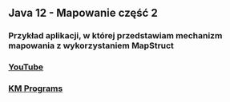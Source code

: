 ## Java 12 - Mapowanie część 2

### Przykład aplikacji, w której przedstawiam mechanizm mapowania z wykorzystaniem MapStruct

### [YouTube](https://www.youtube.com/watch?v=iSPAruFF0u8&list=PLCXqHvi_kahzG6YsoZrYQ6N4RLLkGJu7N&index=11)
### [KM Programs](https://km-programs.pl/)
